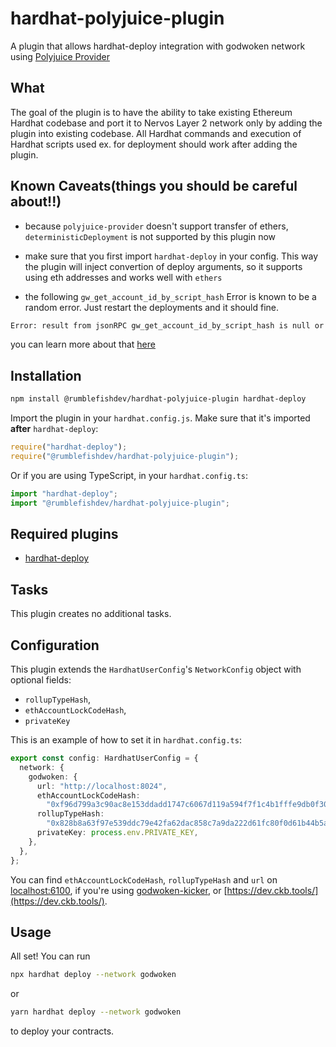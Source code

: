 # hardhat-polyjuice-plugin

A plugin that allows hardhat-deploy integration with godwoken network using [Polyjuice Provider](https://github.com/nervosnetwork/polyjuice-provider)

## What

The goal of the plugin is to have the ability to take existing Ethereum Hardhat codebase and port it to Nervos Layer 2 network only by adding the plugin into existing codebase. All Hardhat commands and execution of Hardhat scripts used ex. for deployment should work after adding the plugin.

## Known Caveats(things you should be careful about!!)

- because `polyjuice-provider` doesn't support transfer of ethers, `deterministicDeployment` is not supported by this plugin now

- make sure that you first import `hardhat-deploy` in your config. This way the plugin will inject convertion of deploy arguments, so it supports using eth addresses and works well with `ethers`

- the following `gw_get_account_id_by_script_hash` Error is known to be a random error. Just restart the deployments and it should fine.

```bash
Error: result from jsonRPC gw_get_account_id_by_script_hash is null or undefined. unable to fetch account id from script hash 0x73d89c5d14c9d71bd9380f98fee2337dc517d19f3e41288ee9f78d25ed3e3aaf
```

you can learn more about that [here](https://github.com/nervosnetwork/polyjuice-provider#known-caveatsthings-you-should-be-careful-about-)

## Installation

```bash
npm install @rumblefishdev/hardhat-polyjuice-plugin hardhat-deploy
```

Import the plugin in your `hardhat.config.js`. Make sure that it's imported **after** `hardhat-deploy`:

```js
require("hardhat-deploy");
require("@rumblefishdev/hardhat-polyjuice-plugin");
```

Or if you are using TypeScript, in your `hardhat.config.ts`:

```ts
import "hardhat-deploy";
import "@rumblefishdev/hardhat-polyjuice-plugin";
```

## Required plugins

- [hardhat-deploy](https://github.com/wighawag/hardhat-deploy)

## Tasks

This plugin creates no additional tasks.

## Configuration

This plugin extends the `HardhatUserConfig`'s `NetworkConfig` object with optional fields:

- `rollupTypeHash`,
- `ethAccountLockCodeHash`,
- `privateKey`

This is an example of how to set it in `hardhat.config.ts`:

```ts
export const config: HardhatUserConfig = {
  network: {
    godwoken: {
      url: "http://localhost:8024",
      ethAccountLockCodeHash:
        "0xf96d799a3c90ac8e153ddadd1747c6067d119a594f7f1c4b1fffe9db0f304335",
      rollupTypeHash:
        "0x828b8a63f97e539ddc79e42fa62dac858c7a9da222d61fc80f0d61b44b5af5d4",
      privateKey: process.env.PRIVATE_KEY,
    },
  },
};
```

You can find `ethAccountLockCodeHash`, `rollupTypeHash` and `url` on [localhost:6100](http://localhost:6100), if you're using [godwoken-kicker](https://github.com/RetricSu/godwoken-kicker), or [https://dev.ckb.tools/](https://dev.ckb.tools/).

## Usage

All set! You can run

```bash
npx hardhat deploy --network godwoken
```

or

```bash
yarn hardhat deploy --network godwoken
```

to deploy your contracts.
